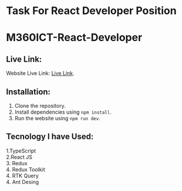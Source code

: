 # Task For React Developer Position

# M360ICT-React-Developer

## Live Link:

Website Live Link: [Live Link](https://m360ict-react-task.netlify.app/).

## Installation:

1. Clone the repository.
2. Install dependencies using `npm install`.
3. Run the website using `npm run dev`.

## Tecnology I have Used:

1.TypeScript <br/> 2.React JS <br/> 3. Redux <br/> 4. Redux Toolkit <br/> 4. RTK Query <br/> 4. Ant Desing
